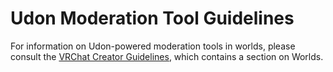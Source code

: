 # Udon Moderation Tool Guidelines

For information on Udon-powered moderation tools in worlds, please consult the [VRChat Creator Guidelines](https://hello.vrchat.com/creator-guidelines), which contains a section on Worlds. 

